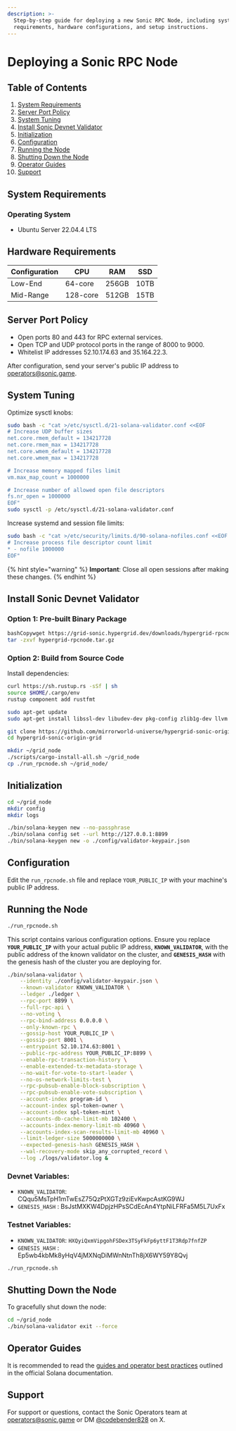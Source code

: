 ```yaml
---
description: >-
  Step-by-step guide for deploying a new Sonic RPC Node, including system
  requirements, hardware configurations, and setup instructions.
---
```


# Deploying a Sonic RPC Node

## Table of Contents

1. [System Requirements](deploying-a-sonic-rpc-node.md#system-requirements)
2. [Server Port Policy](deploying-a-sonic-rpc-node.md#server-port-policy)
3. [System Tuning](deploying-a-sonic-rpc-node.md#system-tuning)
4. [Install Sonic Devnet Validator](deploying-a-sonic-rpc-node.md#install-sonic-devnet-validator)
5. [Initialization](deploying-a-sonic-rpc-node.md#initialization)
6. [Configuration](deploying-a-sonic-rpc-node.md#configuration)
7. [Running the Node](deploying-a-sonic-rpc-node.md#running-the-node)
8. [Shutting Down the Node](deploying-a-sonic-rpc-node.md#shutting-down-the-node)
9. [Operator Guides](deploying-a-sonic-rpc-node.md#operator-guides)
10. [Support](deploying-a-sonic-rpc-node.md#support)

## System Requirements

### Operating System

* Ubuntu Server 22.04.4 LTS

## Hardware Requirements

| Configuration | CPU      | RAM   | SSD  |
| ------------- | -------- | ----- | ---- |
| Low-End       | 64-core  | 256GB | 10TB |
| Mid-Range     | 128-core | 512GB | 15TB |

###

## Server Port Policy

* Open ports 80 and 443 for RPC external services.
* Open TCP and UDP protocol ports in the range of 8000 to 9000.
* Whitelist IP addresses 52.10.174.63 and 35.164.22.3.

After configuration, send your server's public IP address to [operators@sonic.game](mailto:operators@sonic.game).

## System Tuning

Optimize sysctl knobs:

```bash
sudo bash -c "cat >/etc/sysctl.d/21-solana-validator.conf <<EOF
# Increase UDP buffer sizes
net.core.rmem_default = 134217728
net.core.rmem_max = 134217728
net.core.wmem_default = 134217728
net.core.wmem_max = 134217728

# Increase memory mapped files limit
vm.max_map_count = 1000000

# Increase number of allowed open file descriptors
fs.nr_open = 1000000
EOF"
sudo sysctl -p /etc/sysctl.d/21-solana-validator.conf
```

Increase systemd and session file limits:

```bash
sudo bash -c "cat >/etc/security/limits.d/90-solana-nofiles.conf <<EOF
# Increase process file descriptor count limit
* - nofile 1000000
EOF"
```

{% hint style="warning" %}
**Important**: Close all open sessions after making these changes.
{% endhint %}

## Install Sonic Devnet Validator

### Option 1: Pre-built Binary Package

```bash
bashCopywget https://grid-sonic.hypergrid.dev/downloads/hypergrid-rpcnode.tar.gz
tar -zxvf hypergrid-rpcnode.tar.gz
```

### Option 2: Build from Source Code

Install dependencies:

```bash
curl https://sh.rustup.rs -sSf | sh
source $HOME/.cargo/env
rustup component add rustfmt

sudo apt-get update
sudo apt-get install libssl-dev libudev-dev pkg-config zlib1g-dev llvm clang cmake make libprotobuf-dev protobuf-compiler

git clone https://github.com/mirrorworld-universe/hypergrid-sonic-origin-grid
cd hypergrid-sonic-origin-grid

mkdir ~/grid_node
./scripts/cargo-install-all.sh ~/grid_node
cp ./run_rpcnode.sh ~/grid_node/
```

## Initialization

```bash
cd ~/grid_node
mkdir config
mkdir logs

./bin/solana-keygen new --no-passphrase
./bin/solana config set --url http://127.0.0.1:8899
./bin/solana-keygen new -o ./config/validator-keypair.json
```

## Configuration

Edit the `run_rpcnode.sh` file and replace `YOUR_PUBLIC_IP` with your machine's public IP address.

## Running the Node

```bash
./run_rpcnode.sh
```

This script contains various configuration options. Ensure you replace **`YOUR_PUBLIC_IP`** with your actual public IP address, **`KNOWN_VALIDATOR`**, with the public address of the known validator on the cluster, and **`GENESIS_HASH`** with the genesis hash of the cluster you are deploying for.

```sh
./bin/solana-validator \
    --identity ./config/validator-keypair.json \
    --known-validator KNOWN_VALIDATOR \
    --ledger ./ledger \
    --rpc-port 8899 \
    --full-rpc-api \
    --no-voting \
    --rpc-bind-address 0.0.0.0 \
    --only-known-rpc \
    --gossip-host YOUR_PUBLIC_IP \
    --gossip-port 8001 \
    --entrypoint 52.10.174.63:8001 \
    --public-rpc-address YOUR_PUBLIC_IP:8899 \
    --enable-rpc-transaction-history \
    --enable-extended-tx-metadata-storage \
    --no-wait-for-vote-to-start-leader \
    --no-os-network-limits-test \
    --rpc-pubsub-enable-block-subscription \
    --rpc-pubsub-enable-vote-subscription \
    --account-index program-id \
    --account-index spl-token-owner \
    --account-index spl-token-mint \
    --accounts-db-cache-limit-mb 102400 \
    --accounts-index-memory-limit-mb 40960 \
    --accounts-index-scan-results-limit-mb 40960 \
    --limit-ledger-size 5000000000 \
    --expected-genesis-hash GENESIS_HASH \
    --wal-recovery-mode skip_any_corrupted_record \
    --log ./logs/validator.log &
```

### Devnet Variables:

* `KNOWN_VALIDATOR`: CQqu5MsTpH1mTwEsZ75QzPtXGTz9ziEvKwpcAstKG9WJ
* `GENESIS_HASH` : BsJstMXKW4DpjzHPsSCdEcAn4YtpNiLFRFa5M5L7UxFx

### Testnet Variables:

* `KNOWN_VALIDATOR`: `HXQyiQxmVipgohFSDex3TSyFkFp6yttF1T3Rdp7fnfZP`
* `GENESIS_HASH` : Ep5wb4kbMk8yHqV4jMXNqDiMWnNtnTh8jX6WY59Y8Qvj

```bash
./run_rpcnode.sh
```

## Shutting Down the Node

To gracefully shut down the node:

```bash
cd ~/grid_node
./bin/solana-validator exit --force
```

## Operator Guides

It is recommended to read the [guides and operator best practices](https://docs.solanalabs.com/operations/best-practices/general) outlined in the official Solana documentation.

## Support

For support or questions, contact the Sonic Operators team at [operators@sonic.game](mailto:operators@sonic.game) or DM [@codebender828](https://x.com/codebender828) on X.

